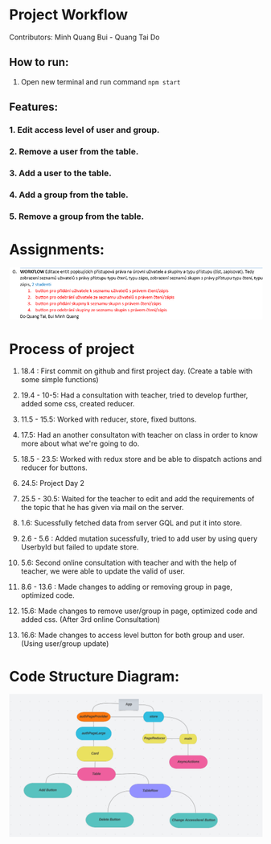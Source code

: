 # Project Workflow

Contributors: Minh Quang Bui - Quang Tai Do

## How to run:

1. Open new terminal and run command `npm start`

## Features:

### 1. Edit access level of user and group.

### 2. Remove a user from the table.

### 3. Add a user to the table.

### 4. Add a group from the table.

### 5. Remove a group from the table.

# Assignments:

![Alt text](Assignments.png)

# Process of project

1. 18.4 : First commit on github and first project day.
   (Create a table with some simple functions)

2. 19.4 - 10-5: Had a consultation with teacher, tried to develop further, added some css, created reducer.

3. 11.5 - 15.5: Worked with reducer, store, fixed buttons.

4. 17.5: Had an another consultaton with teacher on class in order to know more about what we're going to do.

5. 18.5 - 23.5: Worked with redux store and be able to dispatch actions and reducer for buttons.

6. 24.5: Project Day 2

7. 25.5 - 30.5: Waited for the teacher to edit and add the requirements of the topic that he has given via mail on the server.

8. 1.6: Sucessfully fetched data from server GQL and put it into store.

9. 2.6 - 5.6 : Added mutation sucessfully, tried to add user by using query UserbyId but failed to update store.

10. 5.6: Second online consultation with teacher and with the help of teacher, we were able to update the valid of user.

11. 8.6 - 13.6 : Made changes to adding or removing group in page, optimized code.

12. 15.6: Made changes to remove user/group in page, optimized code and added css. (After 3rd online Consultation)

13. 16.6: Made changes to access level button for both group and user. (Using user/group update)

# Code Structure Diagram:

![Alt text](Diagram.png)
